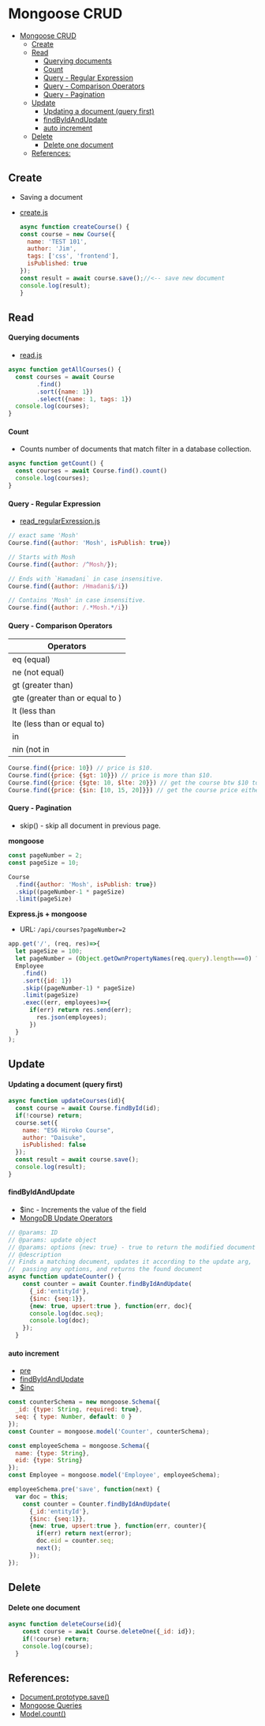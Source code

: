 # Mongoose CRUD

- [Mongoose CRUD](#mongoose-crud)
  - [Create](#create)
  - [Read](#read)
      - [Querying documents](#querying-documents)
      - [Count](#count)
      - [Query - Regular Expression](#query---regular-expression)
      - [Query - Comparison Operators](#query---comparison-operators)
      - [Query - Pagination](#query---pagination)
  - [Update](#update)
      - [Updating a document (query first)](#updating-a-document-query-first)
      - [findByIdAndUpdate](#findbyidandupdate)
      - [auto increment](#auto-increment)
  - [Delete](#delete)
      - [Delete one document](#delete-one-document)
  - [References:](#references)


## Create
- Saving a document
- [create.js](create.js)

  
  ```js
  async function createCourse() {
  const course = new Course({
    name: 'TEST 101',
    author: 'Jim',
    tags: ['css', 'frontend'],
    isPublished: true
  });
  const result = await course.save();//<-- save new document
  console.log(result);
  }
  ```

## Read

#### Querying documents
- [read.js](read.js)

  
```js
async function getAllCourses() {
  const courses = await Course
        .find()
        .sort({name: 1})
        .select({name: 1, tags: 1})
  console.log(courses);
}
```

#### Count

- Counts number of documents that match filter in a database collection.
 
```js
async function getCount() {
  const courses = await Course.find().count()
  console.log(courses);
}
```

#### Query - Regular Expression
- [read_regularExression.js](read_regularExression.js)
  
```js
// exact same 'Mosh'
Course.find({author: 'Mosh', isPublish: true}) 

// Starts with Mosh
Course.find({author: /^Mosh/});

// Ends with `Hamadani` in case insensitive.
Course.find({author: /Hmadani$/i})

// Contains 'Mosh' in case insensitive.
Course.find({author: /.*Mosh.*/i})
```


#### Query - Comparison Operators

| Operators  |
|---|
| eq (equal) |
| ne (not equal) |
| gt (greater than) |
| gte (greater than or equal to ) |
| lt (less than|
| lte (less than or equal to) |
| in |
| nin (not in|

```js
Course.find({price: 10}) // price is $10.
Course.find({price: {$gt: 10}}) // price is more than $10.
Course.find({price: {$gte: 10, $lte: 20}}) // get the course btw $10 to $20.
Course.find({price: {$in: [10, 15, 20]}}) // get the course price either $10 or $15 or $20.
```


#### Query - Pagination
- skip() - skip all document in previous page.

**mongoose**
```js
const pageNumber = 2;
const pageSize = 10;

Course
  .find({author: 'Mosh', isPublish: true})
  .skip((pageNumber-1 * pageSize)
  .limit(pageSize)
```

**Express.js + mongoose**
- URL: `/api/courses?pageNumber=2`

```js
app.get('/', (req, res)=>{
  let pageSize = 100;
  let pageNumber = (Object.getOwnPropertyNames(req.query).length===0) ? 1 : req.query.page
  Employee
    .find()
    .sort({id: 1})
    .skip((pageNumber-1) * pageSize)
    .limit(pageSize)
    .exec((err, employees)=>{
      if(err) return res.send(err);
        res.json(employees);
      })
  }
);
```


## Update

#### Updating a document (query first)
```js
async function updateCourses(id){
  const course = await Course.findById(id);
  if(!course) return;
  course.set({
    name: "ES6 Hiroko Course",
    author: "Daisuke",
    isPublished: false
  });
  const result = await course.save();
  console.log(result);
}
```

#### findByIdAndUpdate
- $inc - Increments the value of the field
- [MongoDB Update Operators](https://docs.mongodb.com/manual/reference/operator/update-field/)  
 
```js
// @params: ID
// @params: update object
// @params: options {new: true} - true to return the modified document rather than the original.
// @description
// Finds a matching document, updates it according to the update arg,
//  passing any options, and returns the found document 
async function updateCounter() {
    const counter = await Counter.findByIdAndUpdate(
      {_id:'entityId'},
      {$inc: {seq:1}},
      {new: true, upsert:true }, function(err, doc){ 
      console.log(doc.seq);
      console.log(doc);
    });
  } 
```

#### auto increment 
- [pre](https://mongoosejs.com/docs/middleware.html#pre)
- [findByIdAndUpdate](https://mongoosejs.com/docs/api.html#model_Model.findByIdAndUpdate)
- [$inc](https://docs.mongodb.com/manual/reference/operator/update-field/)
```js
const counterSchema = new mongoose.Schema({
  _id: {type: String, required: true},
  seq: { type: Number, default: 0 }
});
const Counter = mongoose.model('Counter', counterSchema);

const employeeSchema = mongoose.Schema({
  name: {type: String},
  eid: {type: String}
});
const Employee = mongoose.model('Employee', employeeSchema);

employeeSchema.pre('save', function(next) {
  var doc = this;
    const counter = Counter.findByIdAndUpdate(
      {_id:'entityId'},
      {$inc: {seq:1}},
      {new: true, upsert:true }, function(err, counter){ 
        if(err) return next(error);
        doc.eid = counter.seq;
        next();
      });
});
```


## Delete

#### Delete one document
```js
async function deleteCourse(id){
    const course = await Course.deleteOne({_id: id});
    if(!course) return;
    console.log(course);
  }
```

## References:

- [Document.prototype.save()](https://mongoosejs.com/docs/api.html#document_Document-save)
- [Mongoose Queries](https://mongoosejs.com/docs/queries.html)
- [Model.count()](https://mongoosejs.com/docs/api.html#model_Model.count)

